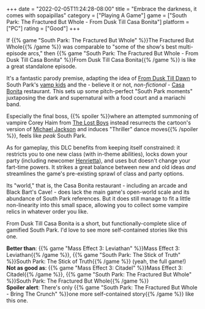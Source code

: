 +++
date = "2022-02-05T11:24:28-08:00"
title = "Embrace the darkness, it comes with sopaipillas"
category = ["Playing A Game"]
game = ["South Park: The Fractured But Whole - From Dusk Till Casa Bonita"]
platform = ["PC"]
rating = ["Good"]
+++

If {{% game "South Park: The Fractured But Whole" %}}The Fractured But Whole{{% /game %}} was comparable to "some of the show's best multi-episode arcs," then {{% game "South Park: The Fractured But Whole - From Dusk Till Casa Bonita" %}}From Dusk Till Casa Bonita{{% /game %}} is like a great standalone episode.

It's a fantastic parody premise, adapting the idea of <a href="https://www.imdb.com/title/tt0116367/">From Dusk Till Dawn</a> to South Park's <a href="https://southpark.fandom.com/wiki/South_Park_Vampire_Society">vamp kids</a> and the - believe it or not, <i>non-fictional</i> - <a href="https://southpark.fandom.com/wiki/Casa_Bonita_(Location)">Casa Bonita</a> restaurant.  This sets up some pitch-perfect "South Park moments" juxtaposing the dark and supernatural with a food court and a mariachi band.

Especially the final boss, {{% spoiler %}}where an attempted summoning of vampire Corey Haim from <a href="https://www.imdb.com/title/tt0093437/">The Lost Boys</a> instead resurrects the cartoon's version of <a href="https://southpark.fandom.com/wiki/Michael_Jackson">Michael Jackson</a> and induces "Thriller" dance moves{{% /spoiler %}}, feels like <i>peak</i> South Park.

As for gameplay, this DLC benefits from keeping itself constrained: it restricts you to one new class (with in-theme abilities), locks down your party (including newcomer <a href="https://southpark.fandom.com/wiki/Henrietta_Biggle">Henrietta</a>), and uses but doesn't change your fart-time powers.  It strikes a great balance between new and old ideas <i>and</i> streamlines the game's pre-existing sprawl of class and party options.

Its "world," that is, the Casa Bonita restaurant - including an arcade and Black Bart's Cave! - does lack the main game's open-world scale and its abundance of South Park references.  But it does still manage to fit a little non-linearity into this small space, allowing you to collect some vampire relics in whatever order you like.

From Dusk Till Casa Bonita is a short, but functionally-complete slice of gamified South Park.  I'd love to see more self-contained stories like this one.

<b>Better than</b>: {{% game "Mass Effect 3: Leviathan" %}}Mass Effect 3: Leviathan{{% /game %}}, {{% game "South Park: The Stick of Truth" %}}South Park: The Stick of Truth{{% /game %}} (yeah, the full game!)  
<b>Not as good as</b>: {{% game "Mass Effect 3: Citadel" %}}Mass Effect 3: Citadel{{% /game %}}, {{% game "South Park: The Fractured But Whole" %}}South Park: The Fractured But Whole{{% /game %}}  
<b>Spoiler alert</b>: There's only {{% game "South Park: The Fractured But Whole - Bring The Crunch" %}}one more self-contained story{{% /game %}} like this one.
